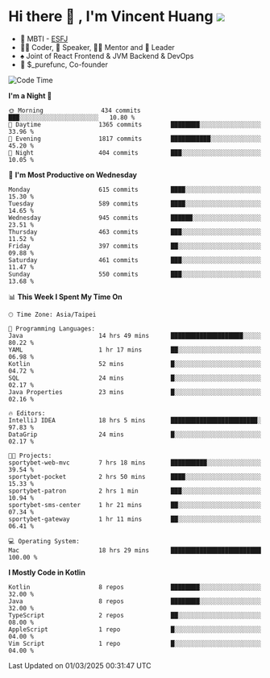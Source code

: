 # Hi there 👋 , I'm Vincent Huang ![](https://komarev.com/ghpvc/?username=Jian-Min-Huang)
- 👀 MBTI - [ESFJ](https://www.16personalities.com/esfj-personality)
- 👨‍💻 Coder, 🎤 Speaker, 👨‍🏫 Mentor and 🚀 Leader
- ♠️ Joint of React Frontend & JVM Backend & DevOps
- 💼 $_purefunc, Co-founder

<!--START_SECTION:waka-->
![Code Time](http://img.shields.io/badge/Code%20Time-4%2C935%20hrs%2016%20mins-blue)

**I'm a Night 🦉** 

```text
🌞 Morning                434 commits         ███░░░░░░░░░░░░░░░░░░░░░░   10.80 % 
🌆 Daytime                1365 commits        ████████░░░░░░░░░░░░░░░░░   33.96 % 
🌃 Evening                1817 commits        ███████████░░░░░░░░░░░░░░   45.20 % 
🌙 Night                  404 commits         ███░░░░░░░░░░░░░░░░░░░░░░   10.05 % 
```
📅 **I'm Most Productive on Wednesday** 

```text
Monday                   615 commits         ████░░░░░░░░░░░░░░░░░░░░░   15.30 % 
Tuesday                  589 commits         ████░░░░░░░░░░░░░░░░░░░░░   14.65 % 
Wednesday                945 commits         ██████░░░░░░░░░░░░░░░░░░░   23.51 % 
Thursday                 463 commits         ███░░░░░░░░░░░░░░░░░░░░░░   11.52 % 
Friday                   397 commits         ██░░░░░░░░░░░░░░░░░░░░░░░   09.88 % 
Saturday                 461 commits         ███░░░░░░░░░░░░░░░░░░░░░░   11.47 % 
Sunday                   550 commits         ███░░░░░░░░░░░░░░░░░░░░░░   13.68 % 
```


📊 **This Week I Spent My Time On** 

```text
🕑︎ Time Zone: Asia/Taipei

💬 Programming Languages: 
Java                     14 hrs 49 mins      ████████████████████░░░░░   80.22 % 
YAML                     1 hr 17 mins        ██░░░░░░░░░░░░░░░░░░░░░░░   06.98 % 
Kotlin                   52 mins             █░░░░░░░░░░░░░░░░░░░░░░░░   04.72 % 
SQL                      24 mins             █░░░░░░░░░░░░░░░░░░░░░░░░   02.17 % 
Java Properties          23 mins             █░░░░░░░░░░░░░░░░░░░░░░░░   02.16 % 

🔥 Editors: 
IntelliJ IDEA            18 hrs 5 mins       ████████████████████████░   97.83 % 
DataGrip                 24 mins             █░░░░░░░░░░░░░░░░░░░░░░░░   02.17 % 

🐱‍💻 Projects: 
sportybet-web-mvc        7 hrs 18 mins       ██████████░░░░░░░░░░░░░░░   39.54 % 
sportybet-pocket         2 hrs 50 mins       ████░░░░░░░░░░░░░░░░░░░░░   15.33 % 
sportybet-patron         2 hrs 1 min         ███░░░░░░░░░░░░░░░░░░░░░░   10.94 % 
sportybet-sms-center     1 hr 21 mins        ██░░░░░░░░░░░░░░░░░░░░░░░   07.34 % 
sportybet-gateway        1 hr 11 mins        ██░░░░░░░░░░░░░░░░░░░░░░░   06.41 % 

💻 Operating System: 
Mac                      18 hrs 29 mins      █████████████████████████   100.00 % 
```

**I Mostly Code in Kotlin** 

```text
Kotlin                   8 repos             ████████░░░░░░░░░░░░░░░░░   32.00 % 
Java                     8 repos             ████████░░░░░░░░░░░░░░░░░   32.00 % 
TypeScript               2 repos             ██░░░░░░░░░░░░░░░░░░░░░░░   08.00 % 
AppleScript              1 repo              █░░░░░░░░░░░░░░░░░░░░░░░░   04.00 % 
Vim Script               1 repo              █░░░░░░░░░░░░░░░░░░░░░░░░   04.00 % 
```




 Last Updated on 01/03/2025 00:31:47 UTC
<!--END_SECTION:waka-->

